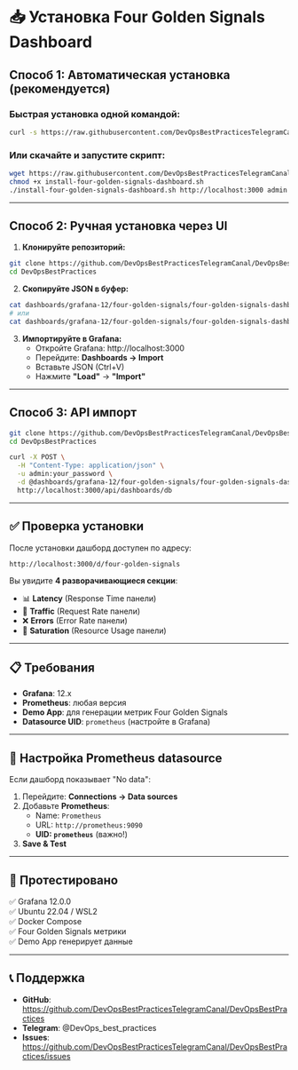 # 📥 Установка Four Golden Signals Dashboard

## Способ 1: Автоматическая установка (рекомендуется)

### Быстрая установка одной командой:
```bash
curl -s https://raw.githubusercontent.com/DevOpsBestPracticesTelegramCanal/DevOpsBestPractices/main/scripts/install-four-golden-signals-dashboard.sh | bash -s -- http://localhost:3000 admin your_password
```

### Или скачайте и запустите скрипт:
```bash
wget https://raw.githubusercontent.com/DevOpsBestPracticesTelegramCanal/DevOpsBestPractices/main/scripts/install-four-golden-signals-dashboard.sh
chmod +x install-four-golden-signals-dashboard.sh
./install-four-golden-signals-dashboard.sh http://localhost:3000 admin your_password
```

---

## Способ 2: Ручная установка через UI

1. **Клонируйте репозиторий:**
```bash
git clone https://github.com/DevOpsBestPracticesTelegramCanal/DevOpsBestPractices.git
cd DevOpsBestPractices
```

2. **Скопируйте JSON в буфер:**
```bash
cat dashboards/grafana-12/four-golden-signals/four-golden-signals-dashboard.json | clip.exe  # WSL
# или
cat dashboards/grafana-12/four-golden-signals/four-golden-signals-dashboard.json | pbcopy     # macOS
```

3. **Импортируйте в Grafana:**
   - Откройте Grafana: http://localhost:3000
   - Перейдите: **Dashboards → Import**
   - Вставьте JSON (Ctrl+V)
   - Нажмите **"Load"** → **"Import"**

---

## Способ 3: API импорт
```bash
git clone https://github.com/DevOpsBestPracticesTelegramCanal/DevOpsBestPractices.git
cd DevOpsBestPractices

curl -X POST \
  -H "Content-Type: application/json" \
  -u admin:your_password \
  -d @dashboards/grafana-12/four-golden-signals/four-golden-signals-dashboard.json \
  http://localhost:3000/api/dashboards/db
```

---

## ✅ Проверка установки

После установки дашборд доступен по адресу:
```
http://localhost:3000/d/four-golden-signals
```

Вы увидите **4 разворачивающиеся секции**:
- 📊 **Latency** (Response Time панели)
- 🚀 **Traffic** (Request Rate панели)  
- ❌ **Errors** (Error Rate панели)
- 🔄 **Saturation** (Resource Usage панели)

---

## 📋 Требования

- **Grafana**: 12.x
- **Prometheus**: любая версия
- **Demo App**: для генерации метрик Four Golden Signals
- **Datasource UID**: `prometheus` (настройте в Grafana)

---

## 🔧 Настройка Prometheus datasource

Если дашборд показывает "No data":

1. Перейдите: **Connections → Data sources**
2. Добавьте **Prometheus**:
   - Name: `Prometheus`
   - URL: `http://prometheus:9090`
   - **UID: `prometheus`** (важно!)
3. **Save & Test**

---

## 🧪 Протестировано

✅ Grafana 12.0.0  
✅ Ubuntu 22.04 / WSL2  
✅ Docker Compose  
✅ Four Golden Signals метрики  
✅ Demo App генерирует данные  

---

## 📞 Поддержка

- **GitHub**: https://github.com/DevOpsBestPracticesTelegramCanal/DevOpsBestPractices
- **Telegram**: @DevOps_best_practices
- **Issues**: https://github.com/DevOpsBestPracticesTelegramCanal/DevOpsBestPractices/issues